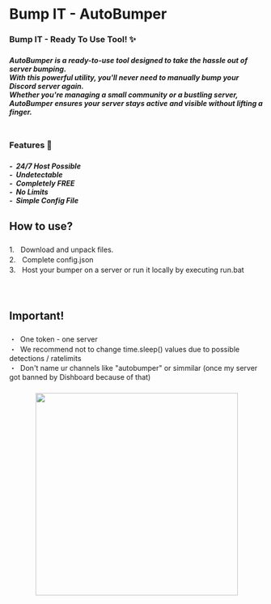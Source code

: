 <h1 align="left">Bump IT - AutoBumper</h1>

###

<h3 align="left">Bump IT - Ready To Use Tool! ✨</h3>

###

<h5 align="left">AutoBumper is a ready-to-use tool designed to take the hassle out of server bumping. <br>With this powerful utility, you'll never need to manually bump your Discord server again. <br>Whether you're managing a small community or a bustling server,<br>AutoBumper ensures your server stays active and visible without lifting a finger.</h5>

###

<h3 align="left">ㅤ<br>Features 🤝</h3>

###

<h5 align="left">-‎‎‎‎ ‎‎‎ 24/7 Host Possible<br>-‎‎‎‎ ‎‎‎ Undetectable<br>-‎‎‎‎ ‎‎‎ Completely FREE<br>-‎‎‎‎ ‎‎‎ No Limits<br>-‎‎‎‎ ‎‎‎ Simple Config File</h5>

###

<h2 align="left">How to use?</h2>

###

<p align="left">1.ㅤDownload and unpack files.<br>2.ㅤComplete config.json<br>3.ㅤHost your bumper on a server or run it locally by executing run.bat<br>ㅤ<br>ㅤ</p>

###

<h2 align="left">Important!</h2>

###

<p align="left">・‎‎‎‎ ‎‎‎ One token - one server<br>・‎‎‎‎ ‎‎‎ We recommend not to change time.sleep() values due to possible detections / ratelimits<br>・‎‎‎‎ ‎‎‎ Don't name ur channels like "autobumper" or simmilar (once my server got banned by Dishboard because of that)</p>

###

<div align="center">
  <img height="400" src="https://i.imgur.com/MAGtCRs.png"  />
</div>

###
